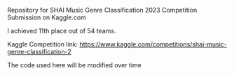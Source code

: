 Repository for SHAI Music Genre Classification 2023 Competition Submission on Kaggle.com

I achieved 11th place out of 54 teams.

Kaggle Competition link: https://www.kaggle.com/competitions/shai-music-genre-classification-2

The code used here will be modified over time
